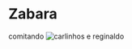 # Zabara
comitando
![carlinhos e reginaldo](https://github.com/Zabara666/Zabara/assets/134875959/1a14f2b1-0863-46a7-8a41-0f703e4f7a97)
